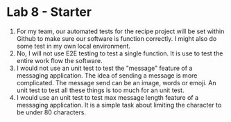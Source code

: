 # Lab 8 - Starter
1) For my team, our automated tests for the recipe project will be set within Github to make sure our software is function correctly. I might also do some test in my own local environment.
2) No, I will not use E2E testing to test a single function. It is use to test the entire work flow the software.
3) I would not use an unit test to test the "message" feature of a messaging application. The idea of sending a message is more complicated. The message send can be an image, words or emoji. An unit test to test all these things is too much for an unit test.
4) I would use an unit test to test max message length feature of a messaging application. It is a simple task about limiting the character to be under 80 characters.
